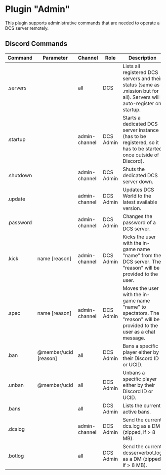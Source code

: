 # Plugin "Admin"
This plugin supports administrative commands that are needed to operate a DCS server remotely.

## Discord Commands

| Command   | Parameter                | Channel       | Role      | Description                                                                                                              |
|-----------|--------------------------|---------------|-----------|--------------------------------------------------------------------------------------------------------------------------|
| .servers  |                          | all           | DCS       | Lists all registered DCS servers and their status (same as .mission but for all). Servers will auto-register on startup. |
| .startup  |                          | admin-channel | DCS Admin | Starts a dedicated DCS server instance (has to be registered, so it has to be started once outside of Discord).          |
| .shutdown |                          | admin-channel | DCS Admin | Shuts the dedicated DCS server down.                                                                                     |
| .update   |                          | admin-channel | DCS Admin | Updates DCS World to the latest available version.                                                                       |
| .password |                          | admin-channel | DCS Admin | Changes the password of a DCS server.                                                                                    |
| .kick     | name [reason]            | admin-channel | DCS Admin | Kicks the user with the in-game name "name" from the DCS server. The "reason" will be provided to the user.              |
| .spec     | name [reason]            | admin-channel | DCS Admin | Moves the user with the in-game name "name" to spectators. The "reason" will be provided to the user as a chat message.  |
| .ban      | @member/ucid [reason]    | all           | DCS Admin | Bans a specific player either by their Discord ID or UCID.                                                               |
| .unban    | @member/ucid             | all           | DCS Admin | Unbans a specific player either by their Discord ID or UCID.                                                             |
| .bans     |                          | all           | DCS Admin | Lists the current active bans.                                                                                           |
| .dcslog   |                          | admin-channel | DCS Admin | Send the current dcs.log as a DM (zipped, if > 8 MB).                                                                    |
| .botlog   |                          | all           | DCS Admin | Send the current dcsserverbot.log as a DM (zipped, if > 8 MB).                                                           |
